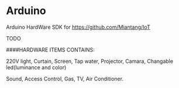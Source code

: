 # Arduino
Arduino HardWare SDK for https://github.com/Miantang/IoT

TODO

####HARDWARE ITEMS CONTAINS:

220V light, Curtain, Screen, Tap water, Projector, Camara, Changable led(luminance and color)

Sound, Access Control, Gas, TV, Air Conditioner.

